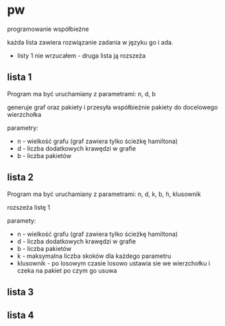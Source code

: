 # pw
programowanie współbieżne

każda lista zawiera rozwiązanie zadania w języku go i ada.
* listy 1 nie wrzucałem - druga lista ją rozszeża

## lista 1

Program ma być uruchamiany z parametrami: n, d, b

generuje graf oraz pakiety i przesyła współbieżnie pakiety do docelowego wierzchołka

parametry:
* n - wielkość grafu (graf zawiera tylko ścieżkę hamiltona)
* d - liczba dodatkowych krawędzi w grafie
* b - liczba pakietów

## lista 2

Program ma być uruchamiany z parametrami: n, d, k, b, h, klusownik

rozszeża listę 1

paramety:
* n - wielkość grafu (graf zawiera tylko ścieżkę hamiltona)
* d - liczba dodatkowych krawędzi w grafie
* b - liczba pakietów
* k - maksymalna liczba skoków dla każdego parametru
* klusownik - po losowym czasie losowo ustawia sie we wierzchołku i czeka na pakiet po czym go usuwa

## lista 3

## lista 4

